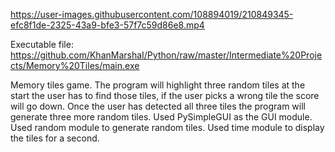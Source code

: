 https://user-images.githubusercontent.com/108894019/210849345-efc8f1de-2325-43a9-bfe3-57f7c59d86e8.mp4

Executable file:
https://github.com/KhanMarshaI/Python/raw/master/Intermediate%20Projects/Memory%20Tiles/main.exe


Memory tiles game. The program will highlight three random tiles at the start the user has to find those tiles, if the user picks a wrong tile the score will go down. Once the user has detected all three tiles the program will generate three more random tiles.
Used PySimpleGUI as the GUI module. Used random module to generate random tiles. Used time module to display the tiles for a second. 
